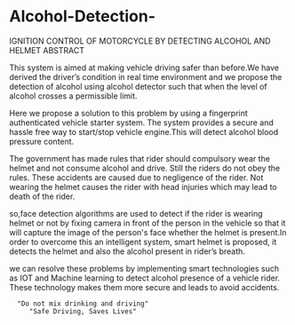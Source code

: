 # Alcohol-Detection-
IGNITION CONTROL OF MOTORCYCLE BY DETECTING ALCOHOL AND HELMET
ABSTRACT

This system is aimed at making vehicle driving safer
than before.We have derived the driver’s condition in
real time environment and we propose the detection
of alcohol using alcohol detector such that when the
level of alcohol crosses a permissible limit.

Here we propose a solution to this problem by using a
fingerprint authenticated vehicle starter system. The
system provides a secure and hassle free way to
start/stop vehicle engine.This will detect alcohol blood
pressure content.

The government has made rules that rider should
compulsory wear the helmet and not consume alcohol
and drive. Still the riders do not obey the rules. These
accidents are caused due to negligence of the rider.
Not wearing the helmet causes the rider with head
injuries which may lead to death of the rider.

so,face detection algorithms are used to detect if the rider is wearing helmet or 
not by fixing camera in front of the person in the vehicle so that 
it will capture the image of the person's face whether the helmet is 
present.In order to overcome this an intelligent system, smart helmet is
proposed, it detects the helmet and also the alcohol
present in rider’s breath.

we can resolve these problems by implementing smart technologies 
such as IOT and Machine learning to detect alcohol presence of a vehicle rider.
These technology makes them more secure and leads to avoid accidents.

      "Do not mix drinking and driving"
         "Safe Driving, Saves Lives"
